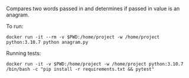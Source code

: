 Compares two words passed in and determines if passed in value is an anagram. 

To run:

```
docker run -it --rm -v $PWD:/home/project -w /home/project python:3.10.7 python anagram.py
```

Running tests:
```
docker run -it -v $PWD:/home/project -w /home/project python:3.10.7 /bin/bash -c "pip install -r requirements.txt && pytest"
```
